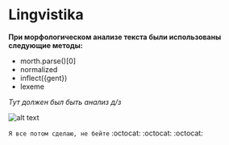 # Lingvistika
**При морфологическом анализе текста были использованы следующие методы:**
+ morth.parse()[0]
+ normalized
+ inflect({gent})
+ lexeme

*Тут должен был быть анализ д/з*

![alt text](https://sg.fiverrcdn.com/photos/6611313/original/python-logo-master-flat.png?1429210220 "Kartinka")

`Я все потом сделаю, не бейте` 
:octocat: :octocat: :octocat:
